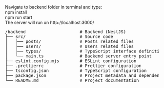 Navigate to backend folder in terminal and type:<br>
npm install<br>
npm run start<br>
The server will run on http://localhost:3000/

<pre>
/backend                     # Backend (NestJS)
├── src/                     # Source code
│   ├── posts/               # Posts related files
│   ├── users/               # Users related files
│   ├── types/               # TypeScript interface definitions
│   └── main.ts              # Backend server entry point
├── eslint.config.mjs        # ESLint configuration
├── .prettierrc              # Prettier configuration
├── tsconfig.json            # TypeScript configuration
├── package.json             # Project metadata and dependencies
└── README.md                # Project documentation
</pre>
